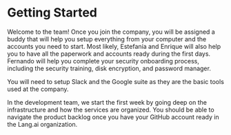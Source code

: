 # Getting Started

Welcome to the team! Once you join the company, you will be assigned a buddy that will help you setup everything from your computer and the accounts you need to start. Most likely, Estefanía and Enrique will also help you to have all the paperwork and accounts ready during the first days. Fernando will help you complete your security onboarding process, including the security training, disk encryption, and password manager.

You will need to setup Slack and the Google suite as they are the basic tools used at the company.

In the development team, we start the first week by going deep on the infrastructure and how the services are organized. You should be able to navigate the product backlog once you have your GitHub account ready in the Lang.ai organization.
